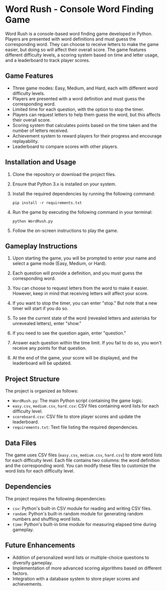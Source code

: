 
# Word Rush - Console Word Finding Game

Word Rush is a console-based word finding game developed in Python. Players are presented with word definitions and must guess the corresponding word. They can choose to receive letters to make the game easier, but doing so will affect their overall score. The game features different difficulty levels, a scoring system based on time and letter usage, and a leaderboard to track player scores.

## Game Features

- Three game modes: Easy, Medium, and Hard, each with different word difficulty levels.
- Players are presented with a word definition and must guess the corresponding word.
- Limited time for each question, with the option to stop the timer.
- Players can request letters to help them guess the word, but this affects their overall score.
- Scoring system that calculates points based on the time taken and the number of letters received.
- Achievement system to reward players for their progress and encourage replayability.
- Leaderboard to compare scores with other players.

## Installation and Usage

1. Clone the repository or download the project files.

2. Ensure that Python 3.x is installed on your system.

3. Install the required dependencies by running the following command:

   ```
   pip install -r requirements.txt
   ```

4. Run the game by executing the following command in your terminal:

   ```
   python WordRush.py
   ```

5. Follow the on-screen instructions to play the game.

## Gameplay Instructions

1. Upon starting the game, you will be prompted to enter your name and select a game mode (Easy, Medium, or Hard).

2. Each question will provide a definition, and you must guess the corresponding word.

3. You can choose to request letters from the word to make it easier. However, keep in mind that receiving letters will affect your score.

4. If you want to stop the timer, you can enter "stop." But note that a new timer will start if you do so.

5. To see the current state of the word (revealed letters and asterisks for unrevealed letters), enter "show."

6. If you need to see the question again, enter "question."

7. Answer each question within the time limit. If you fail to do so, you won't receive any points for that question.

8. At the end of the game, your score will be displayed, and the leaderboard will be updated.

## Project Structure

The project is organized as follows:

- `WordRush.py`: The main Python script containing the game logic.
- `easy.csv`, `medium.csv`, `hard.csv`: CSV files containing word lists for each difficulty level.
- `scoreboard.csv`: CSV file to store player scores and update the leaderboard.
- `requirements.txt`: Text file listing the required dependencies.

## Data Files

The game uses CSV files (`easy.csv`, `medium.csv`, `hard.csv`) to store word lists for each difficulty level. Each file contains two columns: the word definition and the corresponding word. You can modify these files to customize the word lists for each difficulty level.

## Dependencies

The project requires the following dependencies:

- `csv`: Python's built-in CSV module for reading and writing CSV files.
- `random`: Python's built-in random module for generating random numbers and shuffling word lists.
- `time`: Python's built-in time module for measuring elapsed time during gameplay.

## Future Enhancements

- Addition of personalized word lists or multiple-choice questions to diversify gameplay.
- Implementation of more advanced scoring algorithms based on different factors.
- Integration with a database system to store player scores and achievements.
